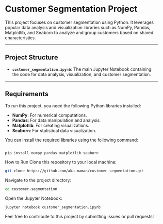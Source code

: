 # Customer Segmentation Project

This project focuses on customer segmentation using Python. It leverages popular data analysis and visualization libraries such as NumPy, Pandas, Matplotlib, and Seaborn to analyze and group customers based on shared characteristics.

---

## Project Structure

- **`customer_segmentation.ipynb`**: The main Jupyter Notebook containing the code for data analysis, visualization, and customer segmentation.

---

## Requirements

To run this project, you need the following Python libraries installed:

- **NumPy**: For numerical computations.
- **Pandas**: For data manipulation and analysis.
- **Matplotlib**: For creating visualizations.
- **Seaborn**: For statistical data visualization.

You can install the required libraries using the following command:

```bash

pip install numpy pandas matplotlib seaborn
```
How to Run
Clone this repository to your local machine:
```bash
git clone https://github.com/aka-naman/customer-segmentation.git
```
Navigate to the project directory:
```bash
cd customer-segmentation
```
Open the Jupyter Notebook:
```bash
jupyter notebook customer_segmentation.ipynb
```

Feel free to contribute to this project by submitting issues or pull requests!



